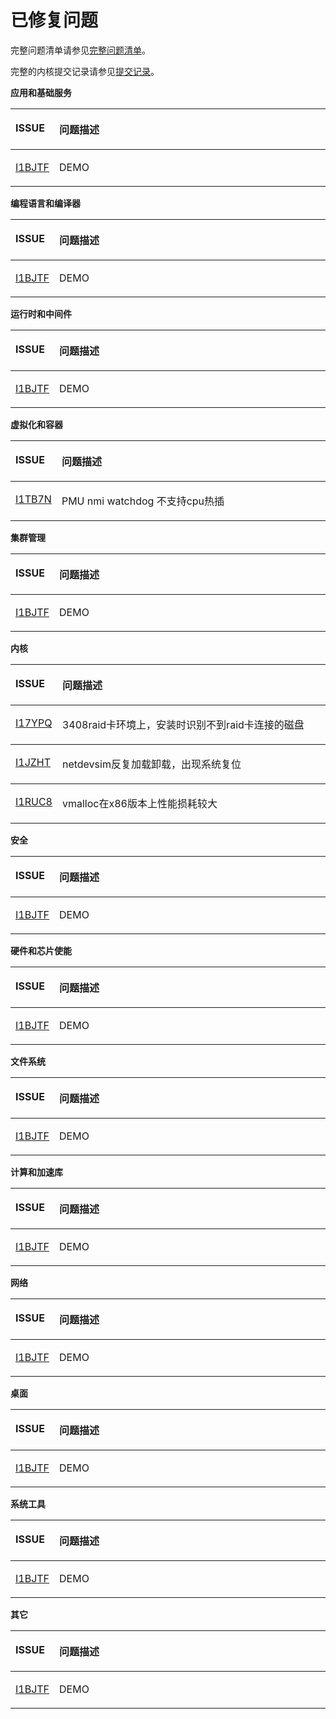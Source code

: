 # 已修复问题<a name="ZH-CN_TOPIC_0225731125"></a>

完整问题清单请参见[完整问题清单](https://gitee.com/organizations/src-openeuler/issues)。

完整的内核提交记录请参见[提交记录](https://gitee.com/openeuler/kernel/commits/openEuler-1.0-LTS)。

**应用和基础服务**
<a name="table_fixed_1"></a>
<table><thead align="left"><tr id="row104971596432"><th class="cellrowborder" valign="top" width="9.66%" id="mcps1.2.3.1.1"><p id="p1649720994313"><a name="p1649720994313"></a><a name="p1649720994313"></a>ISSUE</p>
</th>
<th class="cellrowborder" valign="top" width="90.34%" id="mcps1.2.3.1.2"><p id="p8497129114312"><a name="p8497129114312"></a><a name="p8497129114312"></a>问题描述</p>
</th>
</tr>
</thead>
<tbody><tr id="row449716974316"><td class="cellrowborder" valign="top" width="9.66%" headers="mcps1.2.3.1.1 "><p id="p34974920436"><a name="p34974920436"></a><a name="p34974920436"></a><a href="https://gitee.com/openeuler/kernel/issues/I1BJTF?from=project-issue" target="_blank" rel="noopener noreferrer">I1BJTF</a></p>
</td>
<td class="cellrowborder" valign="top" width="90.34%" headers="mcps1.2.3.1.2 "><p id="p74971293436"><a name="p74971293436"></a><a name="p74971293436"></a><span>DEMO</span></p>
</td>
</tr>
</tr>
</tbody>
</table>

**编程语言和编译器**
<a name="table_fixed_2"></a>
<table><thead align="left"><tr id="row104971596432"><th class="cellrowborder" valign="top" width="9.66%" id="mcps1.2.3.1.1"><p id="p1649720994313"><a name="p1649720994313"></a><a name="p1649720994313"></a>ISSUE</p>
</th>
<th class="cellrowborder" valign="top" width="90.34%" id="mcps1.2.3.1.2"><p id="p8497129114312"><a name="p8497129114312"></a><a name="p8497129114312"></a>问题描述</p>
</th>
</tr>
</thead>
<tbody><tr id="row449716974316"><td class="cellrowborder" valign="top" width="9.66%" headers="mcps1.2.3.1.1 "><p id="p34974920436"><a name="p34974920436"></a><a name="p34974920436"></a><a href="https://gitee.com/openeuler/kernel/issues/I1BJTF?from=project-issue" target="_blank" rel="noopener noreferrer">I1BJTF</a></p>
</td>
<td class="cellrowborder" valign="top" width="90.34%" headers="mcps1.2.3.1.2 "><p id="p74971293436"><a name="p74971293436"></a><a name="p74971293436"></a><span>DEMO</span></p>
</td>
</tr>
</tr>
</tbody>
</table>

**运行时和中间件**
<a name="table_fixed_3"></a>
<table><thead align="left"><tr id="row104971596432"><th class="cellrowborder" valign="top" width="9.66%" id="mcps1.2.3.1.1"><p id="p1649720994313"><a name="p1649720994313"></a><a name="p1649720994313"></a>ISSUE</p>
</th>
<th class="cellrowborder" valign="top" width="90.34%" id="mcps1.2.3.1.2"><p id="p8497129114312"><a name="p8497129114312"></a><a name="p8497129114312"></a>问题描述</p>
</th>
</tr>
</thead>
<tbody><tr id="row449716974316"><td class="cellrowborder" valign="top" width="9.66%" headers="mcps1.2.3.1.1 "><p id="p34974920436"><a name="p34974920436"></a><a name="p34974920436"></a><a href="https://gitee.com/openeuler/kernel/issues/I1BJTF?from=project-issue" target="_blank" rel="noopener noreferrer">I1BJTF</a></p>
</td>
<td class="cellrowborder" valign="top" width="90.34%" headers="mcps1.2.3.1.2 "><p id="p74971293436"><a name="p74971293436"></a><a name="p74971293436"></a><span>DEMO</span></p>
</td>
</tr>
</tr>
</tbody>
</table>

**虚拟化和容器**
<a name="table_fixed_4"></a>
<table><thead align="left"><tr id="row104971596432"><th class="cellrowborder" valign="top" width="9.66%" id="mcps1.2.3.1.1"><p id="p1649720994313"><a name="p1649720994313"></a><a name="p1649720994313"></a>ISSUE</p>
</th>
<th class="cellrowborder" valign="top" width="90.34%" id="mcps1.2.3.1.2"><p id="p8497129114312"><a name="p8497129114312"></a><a name="p8497129114312"></a>问题描述</p>
</th>
</tr>
</thead>
<tbody><tr id="row449716974316"><td class="cellrowborder" valign="top" width="9.66%" headers="mcps1.2.3.1.1 "><p id="p34974920436"><a name="p34974920436"></a><a name="p34974920436"></a><a href="https://gitee.com/openeuler/kernel/issues/I1BJTF?from=project-issue" target="_blank" rel="noopener noreferrer">I1TB7N</a></p>
</td>
<td class="cellrowborder" valign="top" width="90.34%" headers="mcps1.2.3.1.2 "><p id="p74971293436"><a name="p74971293436"></a><a name="p74971293436"></a><span>PMU nmi watchdog 不支持cpu热插</span></p>
</td>
</tr>
</tr>
</tbody>
</table>

**集群管理**
<a name="table_fixed_5"></a>
<table><thead align="left"><tr id="row104971596432"><th class="cellrowborder" valign="top" width="9.66%" id="mcps1.2.3.1.1"><p id="p1649720994313"><a name="p1649720994313"></a><a name="p1649720994313"></a>ISSUE</p>
</th>
<th class="cellrowborder" valign="top" width="90.34%" id="mcps1.2.3.1.2"><p id="p8497129114312"><a name="p8497129114312"></a><a name="p8497129114312"></a>问题描述</p>
</th>
</tr>
</thead>
<tbody><tr id="row449716974316"><td class="cellrowborder" valign="top" width="9.66%" headers="mcps1.2.3.1.1 "><p id="p34974920436"><a name="p34974920436"></a><a name="p34974920436"></a><a href="https://gitee.com/openeuler/kernel/issues/I1BJTF?from=project-issue" target="_blank" rel="noopener noreferrer">I1BJTF</a></p>
</td>
<td class="cellrowborder" valign="top" width="90.34%" headers="mcps1.2.3.1.2 "><p id="p74971293436"><a name="p74971293436"></a><a name="p74971293436"></a><span>DEMO</span></p>
</td>
</tr>
</tr>
</tbody>
</table>

**内核**
<a name="table_fixed_6"></a>
<table><thead align="left"><tr id="row104971596432"><th class="cellrowborder" valign="top" width="9.66%" id="mcps1.2.3.1.1"><p id="p1649720994313"><a name="p1649720994313"></a><a name="p1649720994313"></a>ISSUE</p>
</th>
<th class="cellrowborder" valign="top" width="90.34%" id="mcps1.2.3.1.2"><p id="p8497129114312"><a name="p8497129114312"></a><a name="p8497129114312"></a>问题描述</p>
</th>
</tr>
</thead>
<tbody><tr id="row449716974316"><td class="cellrowborder" valign="top" width="9.66%" headers="mcps1.2.3.1.1 "><p id="p34974920436"><a name="p34974920436"></a><a name="p34974920436"></a><a href="https://gitee.com/openeuler/kernel/issues/I1BJTF?from=project-issue" target="_blank" rel="noopener noreferrer">I17YPQ</a></p>
</td>
<td class="cellrowborder" valign="top" width="90.34%" headers="mcps1.2.3.1.2 "><p id="p74971293436"><a name="p74971293436"></a><a name="p74971293436"></a><span>3408raid卡环境上，安装时识别不到raid卡连接的磁盘 </span></p>
</td>
<tbody><tr id="row449716974316"><td class="cellrowborder" valign="top" width="9.66%" headers="mcps1.2.3.1.1 "><p id="p34974920436"><a name="p34974920436"></a><a name="p34974920436"></a><a href="https://gitee.com/openeuler/kernel/issues/I1BJTF?from=project-issue" target="_blank" rel="noopener noreferrer">I1JZHT</a></p>
</td>
<td class="cellrowborder" valign="top" width="90.34%" headers="mcps1.2.3.1.2 "><p id="p74971293436"><a name="p74971293436"></a><a name="p74971293436"></a><span>netdevsim反复加载卸载，出现系统复位 </span></p>
</td>
<tbody><tr id="row449716974316"><td class="cellrowborder" valign="top" width="9.66%" headers="mcps1.2.3.1.1 "><p id="p34974920436"><a name="p34974920436"></a><a name="p34974920436"></a><a href="https://gitee.com/openeuler/kernel/issues/I1BJTF?from=project-issue" target="_blank" rel="noopener noreferrer">I1RUC8</a></p>
</td>
<td class="cellrowborder" valign="top" width="90.34%" headers="mcps1.2.3.1.2 "><p id="p74971293436"><a name="p74971293436"></a><a name="p74971293436"></a><span>vmalloc在x86版本上性能损耗较大 </span></p>
</td>
</tr>
</tr>
</tbody>
</table>

**安全**
<a name="table_fixed_7"></a>
<table><thead align="left"><tr id="row104971596432"><th class="cellrowborder" valign="top" width="9.66%" id="mcps1.2.3.1.1"><p id="p1649720994313"><a name="p1649720994313"></a><a name="p1649720994313"></a>ISSUE</p>
</th>
<th class="cellrowborder" valign="top" width="90.34%" id="mcps1.2.3.1.2"><p id="p8497129114312"><a name="p8497129114312"></a><a name="p8497129114312"></a>问题描述</p>
</th>
</tr>
</thead>
<tbody><tr id="row449716974316"><td class="cellrowborder" valign="top" width="9.66%" headers="mcps1.2.3.1.1 "><p id="p34974920436"><a name="p34974920436"></a><a name="p34974920436"></a><a href="https://gitee.com/openeuler/kernel/issues/I1BJTF?from=project-issue" target="_blank" rel="noopener noreferrer">I1BJTF</a></p>
</td>
<td class="cellrowborder" valign="top" width="90.34%" headers="mcps1.2.3.1.2 "><p id="p74971293436"><a name="p74971293436"></a><a name="p74971293436"></a><span>DEMO</span></p>
</td>
</tr>
</tr>
</tbody>
</table>

**硬件和芯片使能**
<a name="table_fixed_8"></a>
<table><thead align="left"><tr id="row104971596432"><th class="cellrowborder" valign="top" width="9.66%" id="mcps1.2.3.1.1"><p id="p1649720994313"><a name="p1649720994313"></a><a name="p1649720994313"></a>ISSUE</p>
</th>
<th class="cellrowborder" valign="top" width="90.34%" id="mcps1.2.3.1.2"><p id="p8497129114312"><a name="p8497129114312"></a><a name="p8497129114312"></a>问题描述</p>
</th>
</tr>
</thead>
<tbody><tr id="row449716974316"><td class="cellrowborder" valign="top" width="9.66%" headers="mcps1.2.3.1.1 "><p id="p34974920436"><a name="p34974920436"></a><a name="p34974920436"></a><a href="https://gitee.com/openeuler/kernel/issues/I1BJTF?from=project-issue" target="_blank" rel="noopener noreferrer">I1BJTF</a></p>
</td>
<td class="cellrowborder" valign="top" width="90.34%" headers="mcps1.2.3.1.2 "><p id="p74971293436"><a name="p74971293436"></a><a name="p74971293436"></a><span>DEMO</span></p>
</td>
</tr>
</tr>
</tbody>
</table>

**文件系统**
<a name="table_fixed_9"></a>
<table><thead align="left"><tr id="row104971596432"><th class="cellrowborder" valign="top" width="9.66%" id="mcps1.2.3.1.1"><p id="p1649720994313"><a name="p1649720994313"></a><a name="p1649720994313"></a>ISSUE</p>
</th>
<th class="cellrowborder" valign="top" width="90.34%" id="mcps1.2.3.1.2"><p id="p8497129114312"><a name="p8497129114312"></a><a name="p8497129114312"></a>问题描述</p>
</th>
</tr>
</thead>
<tbody><tr id="row449716974316"><td class="cellrowborder" valign="top" width="9.66%" headers="mcps1.2.3.1.1 "><p id="p34974920436"><a name="p34974920436"></a><a name="p34974920436"></a><a href="https://gitee.com/openeuler/kernel/issues/I1BJTF?from=project-issue" target="_blank" rel="noopener noreferrer">I1BJTF</a></p>
</td>
<td class="cellrowborder" valign="top" width="90.34%" headers="mcps1.2.3.1.2 "><p id="p74971293436"><a name="p74971293436"></a><a name="p74971293436"></a><span>DEMO</span></p>
</td>
</tr>
</tr>
</tbody>
</table>

**计算和加速库**
<a name="table_fixed_10"></a>
<table><thead align="left"><tr id="row104971596432"><th class="cellrowborder" valign="top" width="9.66%" id="mcps1.2.3.1.1"><p id="p1649720994313"><a name="p1649720994313"></a><a name="p1649720994313"></a>ISSUE</p>
</th>
<th class="cellrowborder" valign="top" width="90.34%" id="mcps1.2.3.1.2"><p id="p8497129114312"><a name="p8497129114312"></a><a name="p8497129114312"></a>问题描述</p>
</th>
</tr>
</thead>
<tbody><tr id="row449716974316"><td class="cellrowborder" valign="top" width="9.66%" headers="mcps1.2.3.1.1 "><p id="p34974920436"><a name="p34974920436"></a><a name="p34974920436"></a><a href="https://gitee.com/openeuler/kernel/issues/I1BJTF?from=project-issue" target="_blank" rel="noopener noreferrer">I1BJTF</a></p>
</td>
<td class="cellrowborder" valign="top" width="90.34%" headers="mcps1.2.3.1.2 "><p id="p74971293436"><a name="p74971293436"></a><a name="p74971293436"></a><span>DEMO</span></p>
</td>
</tr>
</tr>
</tbody>
</table>

**网络**
<a name="table_fixed_11"></a>
<table><thead align="left"><tr id="row104971596432"><th class="cellrowborder" valign="top" width="9.66%" id="mcps1.2.3.1.1"><p id="p1649720994313"><a name="p1649720994313"></a><a name="p1649720994313"></a>ISSUE</p>
</th>
<th class="cellrowborder" valign="top" width="90.34%" id="mcps1.2.3.1.2"><p id="p8497129114312"><a name="p8497129114312"></a><a name="p8497129114312"></a>问题描述</p>
</th>
</tr>
</thead>
<tbody><tr id="row449716974316"><td class="cellrowborder" valign="top" width="9.66%" headers="mcps1.2.3.1.1 "><p id="p34974920436"><a name="p34974920436"></a><a name="p34974920436"></a><a href="https://gitee.com/openeuler/kernel/issues/I1BJTF?from=project-issue" target="_blank" rel="noopener noreferrer">I1BJTF</a></p>
</td>
<td class="cellrowborder" valign="top" width="90.34%" headers="mcps1.2.3.1.2 "><p id="p74971293436"><a name="p74971293436"></a><a name="p74971293436"></a><span>DEMO</span></p>
</td>
</tr>
</tr>
</tbody>
</table>

**桌面**
<a name="table_fixed_12"></a>
<table><thead align="left"><tr id="row104971596432"><th class="cellrowborder" valign="top" width="9.66%" id="mcps1.2.3.1.1"><p id="p1649720994313"><a name="p1649720994313"></a><a name="p1649720994313"></a>ISSUE</p>
</th>
<th class="cellrowborder" valign="top" width="90.34%" id="mcps1.2.3.1.2"><p id="p8497129114312"><a name="p8497129114312"></a><a name="p8497129114312"></a>问题描述</p>
</th>
</tr>
</thead>
<tbody><tr id="row449716974316"><td class="cellrowborder" valign="top" width="9.66%" headers="mcps1.2.3.1.1 "><p id="p34974920436"><a name="p34974920436"></a><a name="p34974920436"></a><a href="https://gitee.com/openeuler/kernel/issues/I1BJTF?from=project-issue" target="_blank" rel="noopener noreferrer">I1BJTF</a></p>
</td>
<td class="cellrowborder" valign="top" width="90.34%" headers="mcps1.2.3.1.2 "><p id="p74971293436"><a name="p74971293436"></a><a name="p74971293436"></a><span>DEMO</span></p>
</td>
</tr>
</tr>
</tbody>
</table>

**系统工具**
<a name="table_fixed_13"></a>
<table><thead align="left"><tr id="row104971596432"><th class="cellrowborder" valign="top" width="9.66%" id="mcps1.2.3.1.1"><p id="p1649720994313"><a name="p1649720994313"></a><a name="p1649720994313"></a>ISSUE</p>
</th>
<th class="cellrowborder" valign="top" width="90.34%" id="mcps1.2.3.1.2"><p id="p8497129114312"><a name="p8497129114312"></a><a name="p8497129114312"></a>问题描述</p>
</th>
</tr>
</thead>
<tbody><tr id="row449716974316"><td class="cellrowborder" valign="top" width="9.66%" headers="mcps1.2.3.1.1 "><p id="p34974920436"><a name="p34974920436"></a><a name="p34974920436"></a><a href="https://gitee.com/openeuler/kernel/issues/I1BJTF?from=project-issue" target="_blank" rel="noopener noreferrer">I1BJTF</a></p>
</td>
<td class="cellrowborder" valign="top" width="90.34%" headers="mcps1.2.3.1.2 "><p id="p74971293436"><a name="p74971293436"></a><a name="p74971293436"></a><span>DEMO</span></p>
</td>
</tr>
</tr>
</tbody>
</table>

**其它**
<a name="table_fixed_14"></a>
<table><thead align="left"><tr id="row104971596432"><th class="cellrowborder" valign="top" width="9.66%" id="mcps1.2.3.1.1"><p id="p1649720994313"><a name="p1649720994313"></a><a name="p1649720994313"></a>ISSUE</p>
</th>
<th class="cellrowborder" valign="top" width="90.34%" id="mcps1.2.3.1.2"><p id="p8497129114312"><a name="p8497129114312"></a><a name="p8497129114312"></a>问题描述</p>
</th>
</tr>
</thead>
<tbody><tr id="row449716974316"><td class="cellrowborder" valign="top" width="9.66%" headers="mcps1.2.3.1.1 "><p id="p34974920436"><a name="p34974920436"></a><a name="p34974920436"></a><a href="https://gitee.com/openeuler/kernel/issues/I1BJTF?from=project-issue" target="_blank" rel="noopener noreferrer">I1BJTF</a></p>
</td>
<td class="cellrowborder" valign="top" width="90.34%" headers="mcps1.2.3.1.2 "><p id="p74971293436"><a name="p74971293436"></a><a name="p74971293436"></a><span>DEMO</span></p>
</td>
</tr>
</tr>
</tbody>
</table>